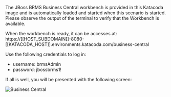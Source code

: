 The JBoss BRMS Business Central workbench is provided in this Katacoda image and is automatically loaded and started when this scenario is started. Please observe the output of the terminal to verify that the Workbench is available.

When the workbench is ready, it can be accesses at: https://[[HOST_SUBDOMAIN]]-8080-[[KATACODA_HOST]].environments.katacoda.com/business-central

Use the following credentials to log in:

- username: brmsAdmin
- password: jbossbrms1!

If all is well, you will be presented with the following screen:

![Business Central](../assets/brms-index.png)
